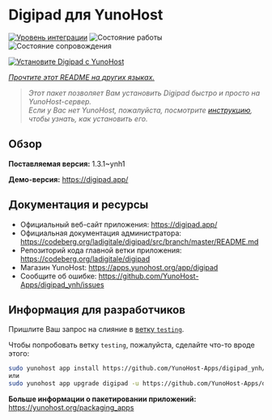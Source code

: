 <!--
Важно: этот README был автоматически сгенерирован <https://github.com/YunoHost/apps/tree/master/tools/readme_generator>
Он НЕ ДОЛЖЕН редактироваться вручную.
-->

# Digipad для YunoHost

[![Уровень интеграции](https://dash.yunohost.org/integration/digipad.svg)](https://ci-apps.yunohost.org/ci/apps/digipad/) ![Состояние работы](https://ci-apps.yunohost.org/ci/badges/digipad.status.svg) ![Состояние сопровождения](https://ci-apps.yunohost.org/ci/badges/digipad.maintain.svg)

[![Установите Digipad с YunoHost](https://install-app.yunohost.org/install-with-yunohost.svg)](https://install-app.yunohost.org/?app=digipad)

*[Прочтите этот README на других языках.](./ALL_README.md)*

> *Этот пакет позволяет Вам установить Digipad быстро и просто на YunoHost-сервер.*  
> *Если у Вас нет YunoHost, пожалуйста, посмотрите [инструкцию](https://yunohost.org/install), чтобы узнать, как установить его.*

## Обзор



**Поставляемая версия:** 1.3.1~ynh1

**Демо-версия:** <https://digipad.app/>
## Документация и ресурсы

- Официальный веб-сайт приложения: <https://digipad.app/>
- Официальная документация администратора: <https://codeberg.org/ladigitale/digipad/src/branch/master/README.md>
- Репозиторий кода главной ветки приложения: <https://codeberg.org/ladigitale/digipad>
- Магазин YunoHost: <https://apps.yunohost.org/app/digipad>
- Сообщите об ошибке: <https://github.com/YunoHost-Apps/digipad_ynh/issues>

## Информация для разработчиков

Пришлите Ваш запрос на слияние в [ветку `testing`](https://github.com/YunoHost-Apps/digipad_ynh/tree/testing).

Чтобы попробовать ветку `testing`, пожалуйста, сделайте что-то вроде этого:

```bash
sudo yunohost app install https://github.com/YunoHost-Apps/digipad_ynh/tree/testing --debug
или
sudo yunohost app upgrade digipad -u https://github.com/YunoHost-Apps/digipad_ynh/tree/testing --debug
```

**Больше информации о пакетировании приложений:** <https://yunohost.org/packaging_apps>
